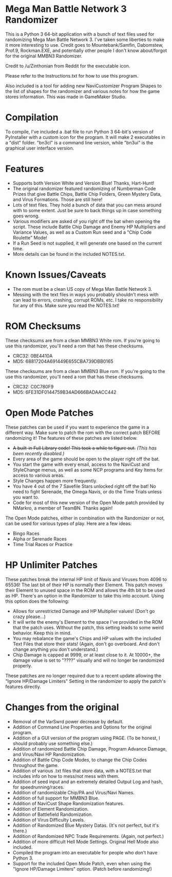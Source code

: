 Mega Man Battle Network 3 Randomizer
============
This is a Python 3 64-bit application with a bunch of text files used for randomizing Mega Man Battle Network 3. I've taken some liberties to make it more interesting to use. Credit goes to Mountebank/Samfin, Dabomstew, Prof.9, Rockman.EXE, and potentially other people I don't know about/forgot for the original MMBN3 Randomizer.

Credit to /u/Zinthonian from Reddit for the executable icon.

Please refer to the Instructions.txt for how to use this program.

Also included is a tool for adding new NaviCustomizer Program Shapes to the list of shapes for the randomizer and various notes for how the game stores information. This was made in GameMaker Studio.

Compilation
============
To compile, I've included a .bat file to run Python 3 64-bit's version of PyInstaller with a custom icon for the program. It will make 2 executables in a "dist" folder. "bn3cl" is a command line version, while "bn3ui" is the graphical user interface version.

Features
============
- Supports both Version White and Version Blue! Thanks, Hart-Hunt!
- The original randomizer featured randomizing of Numberman Code Prizes that give Battle Chips, Battle Chip Folders, Green Mystery Data, and Virus Formations. Those are still here!
- Lots of text files. They hold a bunch of data that you can mess around with to some extent. Just be sure to back things up in case something goes wrong.
- Various modifiers are asked of you right off the bat when opening the script. These include Battle Chip Damage and Enemy HP Multipliers and Variance Values, as well as a Custom Run seed and a "Chip Code Roulette" Mode!
- If a Run Seed is not supplied, it will generate one based on the current time.
- More details can be found in the included NOTES.txt.

Known Issues/Caveats
============
- The rom must be a clean US copy of Mega Man Battle Network 3.
- Messing with the text files in ways you probably shouldn't mess with can lead to errors, crashing, corrupt ROMs, etc. I take no responsibility for any of this. Make sure you read the NOTES.txt!

ROM Checksums
============
These checksums are from a clean MMBN3 White rom. If you're going to use this randomizer, you'll need a rom that has these checksums.
- CRC32: 0BE4410A
- MD5: 68817204A691449E655CBA739DBB0165

These checksums are from a clean MMBN3 Blue rom. If you're going to the use this randomizer, you'll need a rom that has these checksums.
- CRC32: C0C780F9
- MD5: 6FE31DF0144759B34AD666BADAACC442

Open Mode Patches
============
These patches can be used if you want to experience the game in a different way. Make sure to patch the rom with the correct patch BEFORE randomizing it! The features of these patches are listed below.
- ~~A built-in Full Library code! This took a while to figure out.~~ *(This has been recently disabled.)*
- Every area of the game should be open to the player right off the bat.
- You start the game with every email, access to the NaviCust and StyleChange menus, as well as some NCP programs and Key Items for access to various areas.
- Style Changes happen more frequently.
- You have 4 out of the 7 Savefile Stars unlocked right off the bat! No need to fight Serenade, the Omega Navis, or do the Time Trials unless you want to.
- Code for most of this new version of the Open Mode patch provided by NMarkro, a member of TeamBN. Thanks again!

The Open Mode patches, either in combination with the Randomizer or not, can be used for various types of play. Here are a few ideas:
- Bingo Races
- Alpha or Serenade Races
- Time Trial Races or Practice

HP Unlimiter Patches
============
These patches break the internal HP limit of Navis and Viruses from 4096 to 65536! The last bit of their HP is normally their Element. This patch moves their Element to unused space in the ROM and allows the 4th bit to be used as HP. There's an option in the Randomizer to take this into account. Using this option does the following:

- Allows for unrestricted Damage and HP Multiplier values! (Don't go crazy please...)
- It will write the enemy's Element to the space I've provided in the ROM that the patch uses. Without the patch, this setting leads to some weird behavior. Keep this in mind.
- You may rebalance the game's Chips and HP values with the included Text Files that store their stats! (Again, don't go overboard. And don't change anything you don't understand.)
- Chip Damage is capped at 9999, or at least close to it. At 10000+, the damage value is set to "????" visually and will no longer be randomized properly.

These patches are no longer required due to a recent update allowing the "Ignore HP/Damage Limiters" Setting in the randomizer to apply the patch's features directly.

Changes from the original
============
- Removal of the VarSwrd power decrease by default.
- Addition of Command Line Properties and Options for the original program.
- Addition of a GUI version of the program using PAGE. (To be honest, I should probably use something else.)
- Addition of randomized Battle Chip Damage, Program Advance Damage, and Virus/Navi HP Randomization.
- Addition of Battle Chip Code Modes, to change the Chip Codes throughout the game.
- Addition of various .txt files that store data, with a NOTES.txt that includes info on how to mess/not mess with them.
- Addition of seed input and an extremely detailed Output Log and hash, for speedrunning/races.
- Addition of randomizable Chip/PA and Virus/Navi Names.
- Addition of full support for MMBN3 Blue.
- Addition of NaviCust Shape Randomization features.
- Addition of Element Randomization.
- Addition of Battlefield Randomization.
- Addition of Virus Difficulty Levels.
- Addition of Randomized Blue Mystery Datas. (It's not perfect, but it's there.)
- Addition of Randomized NPC Trade Requirements. (Again, not perfect.)
- Addition of more difficult Hell Mode Settings. Original Hell Mode also included.
- Compiled the program into an executable for people who don't have Python 3.
- Support for the included Open Mode Patch, even when using the "Ignore HP/Damage Limiters" option. (Patch before randomizing!)
